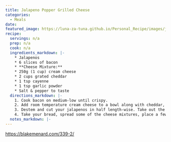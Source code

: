 ```yaml
---
title: Jalapeno Popper Grilled Cheese
categories: 
  - Meals
date: 
featured_image: https://luna-za-tuna.github.io/Personal_Recipe/images/jalapeno_popper_grilled_cheese.webp
recipe:
  servings: n/a
  prep: n/a
  cook: n/a
  ingredients_markdown: |-
    * Jalapenos
    * 6 slices of bacon
    * **Cheese Mixture:**
    * 250g (1 cup) cream cheese
    * 2 cups grated cheddar
    * 1 tsp cayenne
    * 1 tsp garlic powder
    * Salt & pepper to taste
  directions_markdown: |-
    1. Cook bacon on medium-low until crispy. 
    2. Add room temperature cream cheese to a bowl along with cheddar, bacon, cayenne, and garlic powder. Mix and salt & pepper to taste. Don’t need too much salt because of the bacon.
    3. Destem and cut your jalapenos in half length-wise. Take out the guts and seeds with a spoon. Cook on medium heat to get colour for 5 minutes. Put another heavy bottom pan on top of the jalapenos while cooking. This will flatten the jalapenos and partially steam them so they get softer. They are finished when a little soft but still have some texture.
    4. Take your bread, spread some of the cheese mixtures, place a few jalapenos on, and spread the other piece of bread with cheese and top. Butter the outside of the bread and cook like grilled cheese on low heat. Done when crispy outside and melty inside. ENJOY.
  notes_markdown: |-
---
```

https://blakemenard.com/339-2/